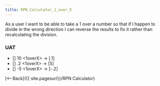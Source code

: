 ```yaml
---
title: RPN_Calculator_1_over_X
---
```

As a user I want to be able to take a 1 over a number so that if I happen to divide in the wrong direction I can reverse the results to fix it rather than recalculating the division.

### UAT
* [] 10 <enter> <1overX> -> [.1]
* [] .2 <enter> <1overX> -> [5]
* [] -5 <enter> <1overX> -> [-.2]

[<--Back]({{ site.pagesurl}}/RPN Calculator)
